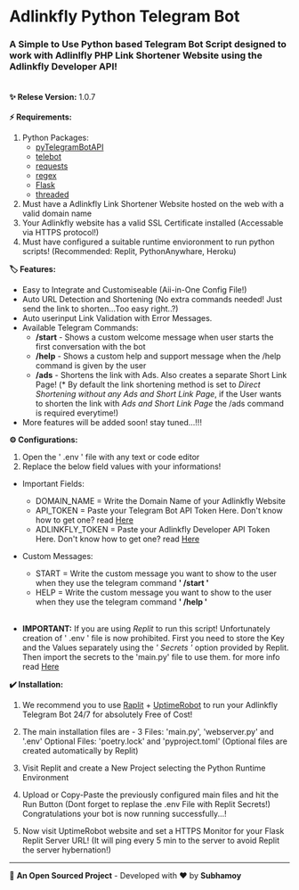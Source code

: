 # Adlinkfly Python Telegram Bot

### A Simple to Use Python based Telegram Bot Script designed to work with Adlinlfly PHP Link Shortener Website using the Adlinkfly Developer API!<br></br>
**✨ Relese Version:** 1.0.7<br></br>
**⚡ Requirements:**

1. Python Packages:
   * [pyTelegramBotAPI](https://pypi.org/project/pyTelegramBotAPI/)
   * [telebot](https://pypi.org/project/telebot/)
   * [requests](https://pypi.org/project/requests/)
   * [regex](https://pypi.org/project/regex/)
   * [Flask](https://pypi.org/project/Flask/)
   * [threaded](https://pypi.org/project/threaded/)
2. Must have a Adlinkfly Link Shortener Website hosted on the web with a valid domain name
3. Your Adlinkfly website has a valid SSL Certificate installed (Accessable via HTTPS protocol!)
4. Must have configured a suitable runtime envioronment to run python scripts!
(Recommended: Replit, PythonAnywhare, Heroku)

**🏷️ Features:**
* Easy to Integrate and Customiseable (Aii-in-One Config File!)
* Auto URL Detection and Shortening (No extra commands needed! Just send the link to shorten...Too easy right..?)
* Auto userinput Link Validation with Error Messages.
* Available Telegram Commands:
  * **/start** - Shows a custom welcome message when user starts the first conversation with the bot
  * **/help** - Shows a custom help and support message when the /help command is given by the user
  * **/ads** - Shortens the link with Ads. Also creates a separate Short Link Page!
  (* By default the link shortening method is set to *Direct Shortening without any Ads and Short Link Page*, if the User wants to shorten the link with *Ads and Short Link Page* the /ads command is required everytime!)
* More features will be added soon! stay tuned...!!!

**⚙️ Configurations:**
1. Open the ' .env ' file with any text or code editor
2. Replace the below field values with your informations!
 * Important Fields:
   * DOMAIN_NAME = Write the Domain Name of your Adlinkfly Website
   * API_TOKEN = Paste your Telegram Bot API Token Here.
   Don't know how to get one? read [Here](https://dash11.comm100.io/kb/100/f9627b0c-6ff8-45c5-bdf5-b627f234d9bf/a/c8c7d736-f458-42ff-a863-f41b24fa5d02/where-do-i-find-telegram-bot-token)
   * ADLINKFLY_TOKEN = Paste your Adlinkfly Developer API Token Here.
   Don't know how to get one? read [Here](https://docs.mightyscripts.com/adlinkfly/#api_tools)
 * Custom Messages:
   * START = Write the custom message you want to show to the user when they use the telegram command **' /start '**
   * HELP = Write the custom message you want to show to the user when they use the telegram command **' /help '**<br></br>

* **IMPORTANT:** If you are using *Replit* to run this script! Unfortunately creation of ' .env ' file is now prohibited. First you need to store the Key and the Values separately using the *' Secrets '* option provided by Replit. Then import the secrets to the 'main.py' file to use them. for more info read [Here](https://docs.replit.com/programming-ide/storing-sensitive-information-environment-variables)

**✔️ Installation:**
1. We recommend you to use [Raplit](https://replit.com) + [UptimeRobot](https://uptimerobot.com) to run your Adlinkfly Telegram Bot 24/7 for absolutely Free of Cost!

2. The main installation files are - 3
Files: 'main.py', 'webserver.py' and '.env'
Optional Files:  'poetry.lock' and 'pyproject.toml'
(Optional files are created automatically by Replit)

3. Visit Replit and create a New Project selecting the Python Runtime Environment

4. Upload or Copy-Paste the previously configured main files and hit the Run Button
(Dont forget to replase the .env File with Replit Secrets!) Congratulations your bot is now running successfully...!

5. Now visit UptimeRobot website and set a HTTPS Monitor for your Flask Replit Server URL!
(It will ping every 5 min to the server to avoid Replit the server hybernation!)

***
🔗 **An Open Sourced Project** - Developed with &hearts; by **Subhamoy**
